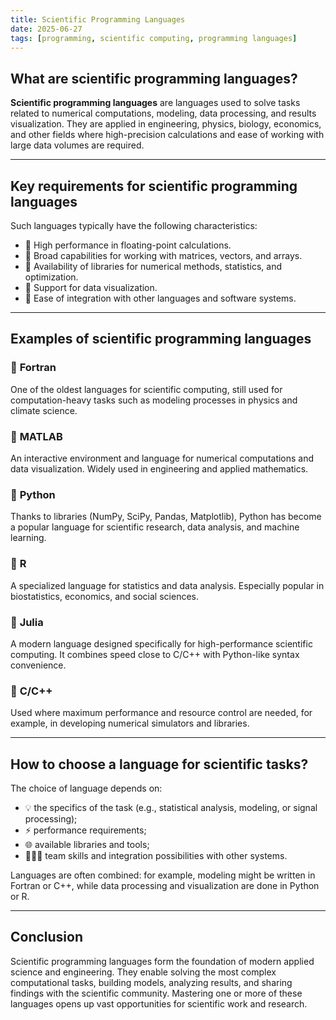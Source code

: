 ```yaml
---
title: Scientific Programming Languages
date: 2025-06-27
tags: [programming, scientific computing, programming languages]
---
```


## What are scientific programming languages?

**Scientific programming languages** are languages used to solve tasks related to numerical computations, modeling, data processing, and results visualization. They are applied in engineering, physics, biology, economics, and other fields where high-precision calculations and ease of working with large data volumes are required.

---

## Key requirements for scientific programming languages

Such languages typically have the following characteristics:

- 🔹 High performance in floating-point calculations.
- 🔹 Broad capabilities for working with matrices, vectors, and arrays.
- 🔹 Availability of libraries for numerical methods, statistics, and optimization.
- 🔹 Support for data visualization.
- 🔹 Ease of integration with other languages and software systems.

---

## Examples of scientific programming languages

### 🔬 **Fortran**
One of the oldest languages for scientific computing, still used for computation-heavy tasks such as modeling processes in physics and climate science.

### 🔬 **MATLAB**
An interactive environment and language for numerical computations and data visualization. Widely used in engineering and applied mathematics.

### 🔬 **Python**
Thanks to libraries (NumPy, SciPy, Pandas, Matplotlib), Python has become a popular language for scientific research, data analysis, and machine learning.

### 🔬 **R**
A specialized language for statistics and data analysis. Especially popular in biostatistics, economics, and social sciences.

### 🔬 **Julia**
A modern language designed specifically for high-performance scientific computing. It combines speed close to C/C++ with Python-like syntax convenience.

### 🔬 **C/C++**
Used where maximum performance and resource control are needed, for example, in developing numerical simulators and libraries.

---

## How to choose a language for scientific tasks?

The choice of language depends on:
- 💡 the specifics of the task (e.g., statistical analysis, modeling, or signal processing);
- ⚡ performance requirements;
- 🌐 available libraries and tools;
- 🧑‍🤝‍🧑 team skills and integration possibilities with other systems.

Languages are often combined: for example, modeling might be written in Fortran or C++, while data processing and visualization are done in Python or R.

---

## Conclusion

Scientific programming languages form the foundation of modern applied science and engineering. They enable solving the most complex computational tasks, building models, analyzing results, and sharing findings with the scientific community. Mastering one or more of these languages opens up vast opportunities for scientific work and research.


